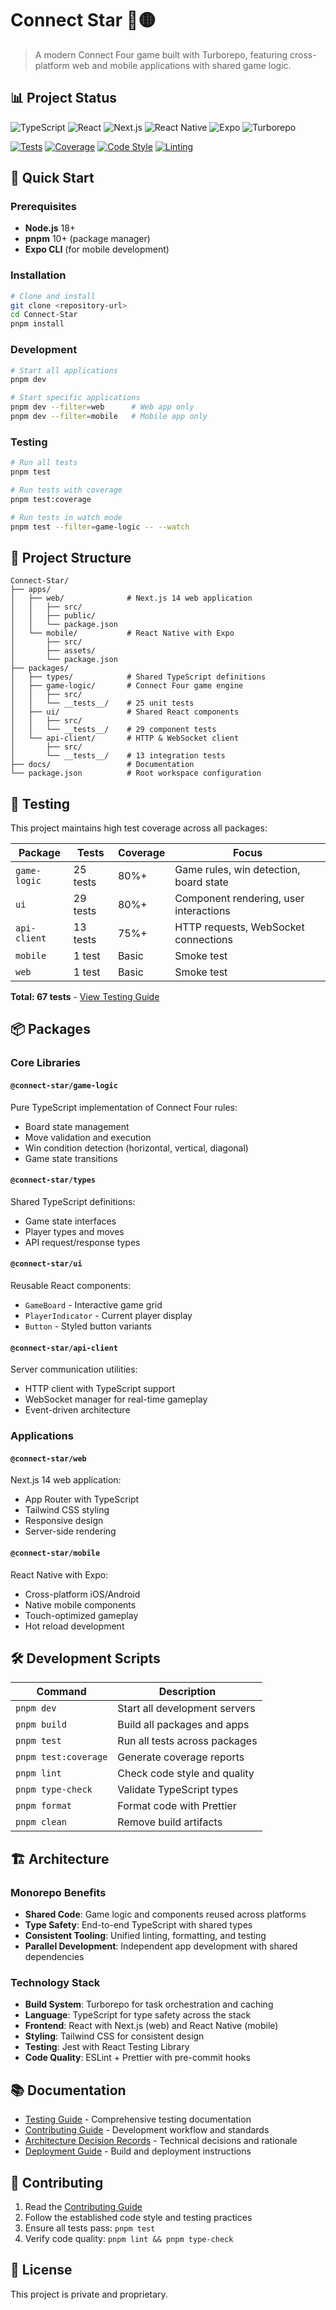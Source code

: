 # Connect Star 🔴🟡

> A modern Connect Four game built with Turborepo, featuring cross-platform web and mobile applications with shared game logic.

## 📊 Project Status

![TypeScript](https://img.shields.io/badge/TypeScript-5.2+-blue?logo=typescript&logoColor=white)
![React](https://img.shields.io/badge/React-18.2+-61DAFB?logo=react&logoColor=white)
![Next.js](https://img.shields.io/badge/Next.js-14+-black?logo=next.js&logoColor=white)
![React Native](https://img.shields.io/badge/React%20Native-0.76+-20232A?logo=react&logoColor=61DAFB)
![Expo](https://img.shields.io/badge/Expo-53+-000020?logo=expo&logoColor=white)
![Turborepo](https://img.shields.io/badge/Turborepo-2.5+-EF4444?logo=turborepo&logoColor=white)

[![Tests](https://img.shields.io/badge/Tests-67%20passing-brightgreen)](docs/TESTING.md)
[![Coverage](https://img.shields.io/badge/Coverage-75%25-yellow)](#testing)
[![Code Style](https://img.shields.io/badge/Code%20Style-Prettier-ff69b4?logo=prettier)](https://prettier.io/)
[![Linting](https://img.shields.io/badge/Linting-ESLint-4B32C3?logo=eslint)](https://eslint.org/)

## 🚀 Quick Start

### Prerequisites

- **Node.js** 18+ 
- **pnpm** 10+ (package manager)
- **Expo CLI** (for mobile development)

### Installation

```bash
# Clone and install
git clone <repository-url>
cd Connect-Star
pnpm install
```

### Development

```bash
# Start all applications
pnpm dev

# Start specific applications
pnpm dev --filter=web      # Web app only
pnpm dev --filter=mobile   # Mobile app only
```

### Testing

```bash
# Run all tests
pnpm test

# Run tests with coverage
pnpm test:coverage

# Run tests in watch mode
pnpm test --filter=game-logic -- --watch
```

## 📁 Project Structure

```
Connect-Star/
├── apps/
│   ├── web/              # Next.js 14 web application
│   │   ├── src/
│   │   ├── public/
│   │   └── package.json
│   └── mobile/           # React Native with Expo
│       ├── src/
│       ├── assets/
│       └── package.json
├── packages/
│   ├── types/            # Shared TypeScript definitions
│   ├── game-logic/       # Connect Four game engine
│   │   ├── src/
│   │   └── __tests__/    # 25 unit tests
│   ├── ui/               # Shared React components
│   │   ├── src/
│   │   └── __tests__/    # 29 component tests
│   └── api-client/       # HTTP & WebSocket client
│       ├── src/
│       └── __tests__/    # 13 integration tests
├── docs/                 # Documentation
└── package.json          # Root workspace configuration
```

## 🧪 Testing

This project maintains high test coverage across all packages:

| Package | Tests | Coverage | Focus |
|---------|-------|----------|-------|
| `game-logic` | 25 tests | 80%+ | Game rules, win detection, board state |
| `ui` | 29 tests | 80%+ | Component rendering, user interactions |
| `api-client` | 13 tests | 75%+ | HTTP requests, WebSocket connections |
| `mobile` | 1 test | Basic | Smoke test |
| `web` | 1 test | Basic | Smoke test |

**Total: 67 tests** - [View Testing Guide](docs/TESTING.md)

## 📦 Packages

### Core Libraries

#### `@connect-star/game-logic`
Pure TypeScript implementation of Connect Four rules:
- Board state management
- Move validation and execution
- Win condition detection (horizontal, vertical, diagonal)
- Game state transitions

#### `@connect-star/types`
Shared TypeScript definitions:
- Game state interfaces
- Player types and moves
- API request/response types

#### `@connect-star/ui` 
Reusable React components:
- `GameBoard` - Interactive game grid
- `PlayerIndicator` - Current player display
- `Button` - Styled button variants

#### `@connect-star/api-client`
Server communication utilities:
- HTTP client with TypeScript support
- WebSocket manager for real-time gameplay
- Event-driven architecture

### Applications

#### `@connect-star/web`
Next.js 14 web application:
- App Router with TypeScript
- Tailwind CSS styling
- Responsive design
- Server-side rendering

#### `@connect-star/mobile`
React Native with Expo:
- Cross-platform iOS/Android
- Native mobile components
- Touch-optimized gameplay
- Hot reload development

## 🛠️ Development Scripts

| Command | Description |
|---------|-------------|
| `pnpm dev` | Start all development servers |
| `pnpm build` | Build all packages and apps |
| `pnpm test` | Run all tests across packages |
| `pnpm test:coverage` | Generate coverage reports |
| `pnpm lint` | Check code style and quality |
| `pnpm type-check` | Validate TypeScript types |
| `pnpm format` | Format code with Prettier |
| `pnpm clean` | Remove build artifacts |

## 🏗️ Architecture

### Monorepo Benefits
- **Shared Code**: Game logic and components reused across platforms
- **Type Safety**: End-to-end TypeScript with shared types
- **Consistent Tooling**: Unified linting, formatting, and testing
- **Parallel Development**: Independent app development with shared dependencies

### Technology Stack
- **Build System**: Turborepo for task orchestration and caching
- **Language**: TypeScript for type safety across the stack
- **Frontend**: React with Next.js (web) and React Native (mobile)
- **Styling**: Tailwind CSS for consistent design
- **Testing**: Jest with React Testing Library
- **Code Quality**: ESLint + Prettier with pre-commit hooks

## 📚 Documentation

- [Testing Guide](docs/TESTING.md) - Comprehensive testing documentation
- [Contributing Guide](docs/CONTRIBUTING.md) - Development workflow and standards
- [Architecture Decision Records](docs/adr/) - Technical decisions and rationale
- [Deployment Guide](docs/DEPLOYMENT.md) - Build and deployment instructions

## 🤝 Contributing

1. Read the [Contributing Guide](docs/CONTRIBUTING.md)
2. Follow the established code style and testing practices
3. Ensure all tests pass: `pnpm test`
4. Verify code quality: `pnpm lint && pnpm type-check`

## 📄 License

This project is private and proprietary.
